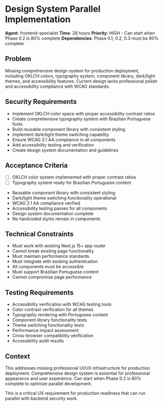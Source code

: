 # Design System Parallel Implementation

**Agent**: frontend-specialist
**Time**: 28 hours
**Priority**: HIGH - Can start when Phase 0.2 is 80% complete
**Dependencies**: Phase 0.1, 0.2, 0.3 must be 80% complete

## Problem

Missing comprehensive design system for production deployment, including OKLCH colors, typography system, component library, dark/light themes, and accessibility features. Current design lacks professional polish and accessibility compliance with WCAG standards.

## Security Requirements

- Implement OKLCH color space with proper accessibility contrast ratios
- Create comprehensive typography system with Brazilian Portuguese fonts
- Build reusable component library with consistent styling
- Implement dark/light theme switching capability
- Ensure WCAG 2.1 AA compliance in all components
- Add accessibility testing and verification
- Create design system documentation and guidelines

## Acceptance Criteria

- [ ] OKLCH color system implemented with proper contrast ratios
- [ ] Typography system ready for Brazilian Portuguese content
- Reusable component library with consistent styling
- Dark/light theme switching functionality operational
- WCAG 2.1 AA compliance verified
- Accessibility testing passes for all components
- Design system documentation complete
- No hardcoded styles remain in components

## Technical Constraints

- Must work with existing Next.js 15+ app router
- Cannot break existing page functionality
- Must maintain performance standards
- Must integrate with existing authentication
- All components must be accessible
- Must support Brazilian Portuguese content
- Cannot compromise page performance

## Testing Requirements

- Accessibility verification with WCAG testing tools
- Color contrast verification for all themes
- Typography rendering with Portuguese content
- Component library functionality tests
- Theme switching functionality tests
- Performance impact assessment
- Cross-browser compatibility verification
- Accessibility audit results

## Context

This addresses missing professional UI/UX infrastructure for production deployment. Comprehensive design system is essential for professional appearance and user experience. Can start when Phase 0.2 is 80% complete to optimize parallel development.

This is a critical UX requirement for production readiness that can run parallel with backend security work.